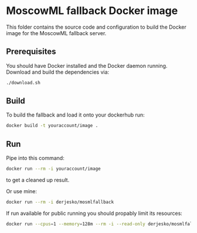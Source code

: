 # MoscowML fallback Docker image

This folder contains the source code and configuration to build the Docker image for the
MoscowML fallback server.

## Prerequisites

You should have Docker installed and the Docker daemon running.
Download and build the dependencies via:
```bash
./download.sh
```

## Build

To build the fallback and load it onto your dockerhub run:
```bash
docker build -t youraccount/image .
```

## Run

Pipe into this command:
```bash
docker run --rm -i youraccount/image
```
to get a cleaned up result.

Or use mine:
```bash
docker run --rm -i derjesko/mosmlfallback
```

If run available for public running you should propably limit its resources:
```bash
docker run --cpus=1 --memory=128m --rm -i --read-only derjesko/mosmlfallback
```
